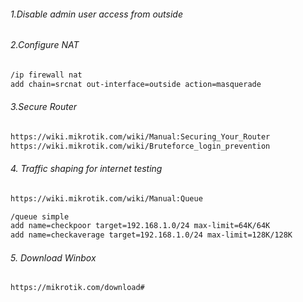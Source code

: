 ###### 1.Disable admin user access from outside

###### 2.Configure NAT
```bash
/ip firewall nat
add chain=srcnat out-interface=outside action=masquerade
```

###### 3.Secure Router
```html
https://wiki.mikrotik.com/wiki/Manual:Securing_Your_Router
https://wiki.mikrotik.com/wiki/Bruteforce_login_prevention
```
###### 4. Traffic shaping for internet testing
```html
https://wiki.mikrotik.com/wiki/Manual:Queue
```
```bash
/queue simple 
add name=checkpoor target=192.168.1.0/24 max-limit=64K/64K 
add name=checkaverage target=192.168.1.0/24 max-limit=128K/128K 
```
###### 5. Download Winbox
```html
https://mikrotik.com/download#
```
